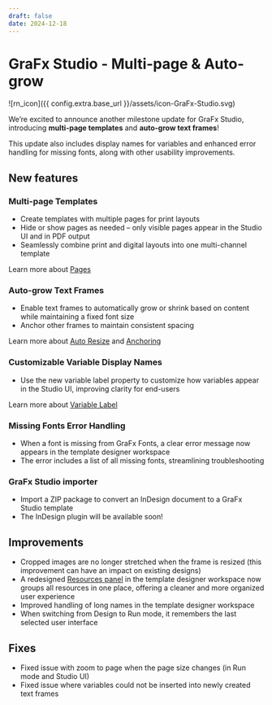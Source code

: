 ```yaml
---
draft: false
date: 2024-12-18
---
```


# GraFx Studio - Multi-page & Auto-grow

![rn_icon]({{ config.extra.base_url }}/assets/icon-GraFx-Studio.svg)

We’re excited to announce another milestone update for GraFx Studio, introducing **multi-page templates** and **auto-grow text frames**!  

This update also includes display names for variables and enhanced error handling for missing fonts, along with other usability improvements.  

<!-- more -->

## New features

### Multi-page Templates
- Create templates with multiple pages for print layouts
- Hide or show pages as needed – only visible pages appear in the Studio UI and in PDF output
- Seamlessly combine print and digital layouts into one multi-channel template

Learn more about [Pages](/GraFx-Studio/concepts/pages/)

### Auto-grow Text Frames
- Enable text frames to automatically grow or shrink based on content while maintaining a fixed font size
- Anchor other frames to maintain consistent spacing

Learn more about [Auto Resize](/GraFx-Studio/guides/text-frame/?h=grow#auto-resize) and [Anchoring](/GraFx-Studio/guides/anchoring/)

### Customizable Variable Display Names
- Use the new variable label property to customize how variables appear in the Studio UI, improving clarity for end-users

Learn more about [Variable Label](/GraFx-Studio/guides/template-variables/define/#variable-settings)

### Missing Fonts Error Handling
- When a font is missing from GraFx Fonts, a clear error message now appears in the template designer workspace
- The error includes a list of all missing fonts, streamlining troubleshooting

### GraFx Studio importer
- Import a ZIP package to convert an InDesign document to a GraFx Studio template
- The InDesign plugin will be available soon!

## Improvements

- Cropped images are no longer stretched when the frame is resized (this improvement can have an impact on existing designs)
- A redesigned [Resources panel](/GraFx-Studio/overview/bottom-quicktools/) in the template designer workspace now groups all resources in one place, offering a cleaner and more organized user experience
- Improved handling of long names in the template designer workspace
- When switching from Design to Run mode, it remembers the last selected user interface

## Fixes

- Fixed issue with zoom to page when the page size changes (in Run mode and Studio UI)
- Fixed issue where variables could not be inserted into newly created text frames
